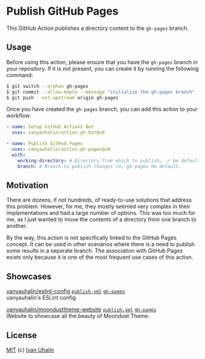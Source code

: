 # Publish GitHub Pages

This GitHub Action publishes a directory content to the `gh-pages` branch.

## Usage

Before using this action, please ensure that you have the `gh-pages` branch in your repository. If it is not present, you can create it by running the following command:

```sh
$ git switch --orphan gh-pages
$ git commit --allow-empty --message "initialize the gh-pages branch"
$ git push --set-upstream origin gh-pages
```

Once you have created the `gh-pages` branch, you can add this action to your workflow:

```yml
- name: Setup GitHub Actions Bot
  uses: vanyauhalin/action-gh-bot@v0

- name: Publish GitHub Pages
  uses: vanyauhalin/action-gh-pages@v0
  with:
    working-directory: # Directory from which to publish, ./ be default.
    branch: # Branch to publish changes to, gh-pages be default.
```

## Motivation

There are dozens, if not hundreds, of ready-to-use solutions that address this problem. However, for me, they mostly seemed very complex in their implementations and had a large number of options. This was too much for me, as I just wanted to move the contents of a directory from one branch to another.

By the way, this action is not specifically linked to the GitHub Pages concept. It can be used in other scenarios where there is a need to publish some results in a separate branch. The association with GitHub Pages exists only because it is one of the most frequent use cases of this action.

## Showcases

[vanyauhalin/eslint-config] [`publish.yml`][vanyauhalin/eslint-config/publish.yml] [`gh-pages`][vanyauhalin/eslint-config/gh-pages] \
vanyauhalin's ESLint config.

[vanyauhalin/moondusttheme-website] [`publish.yml`][vanyauhalin/moondusttheme-website/publish.yml] [`gh-pages`][vanyauhalin/moondusttheme-website/gh-pages] \
Website to showcase all the beauty of Moondust Theme.

## License

[MIT] (c) [Ivan Uhalin]

<!-- Footnotes -->

[vanyauhalin/eslint-config]: https://github.com/vanyauhalin/eslint-config/
[vanyauhalin/eslint-config/publish.yml]: https://github.com/vanyauhalin/eslint-config/blob/main/.github/workflows/publish.yml/
[vanyauhalin/eslint-config/gh-pages]: https://github.com/vanyauhalin/eslint-config/tree/gh-pages/

[vanyauhalin/moondusttheme-website]: https://github.com/vanyauhalin/moondusttheme-website/
[vanyauhalin/moondusttheme-website/publish.yml]: https://github.com/vanyauhalin/moondusttheme-website/blob/main/.github/workflows/publish.yml/
[vanyauhalin/moondusttheme-website/gh-pages]: https://github.com/vanyauhalin/moondusttheme-website/tree/gh-pages/

[Ivan Uhalin]: https://github.com/vanyauhalin/
[MIT]: https://github.com/vanyauhalin/action-gh-bot/blob/main/LICENSE.txt/
